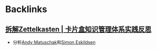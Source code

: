 
# Backlinks
## [拆解Zettelkasten | 卡片盒知识管理体系实践反思](<拆解Zettelkasten | 卡片盒知识管理体系实践反思.md>)
- 分析[Andy Matuschak](<Andy Matuschak.md>)和[Simon Eskildsen](<Simon Eskildsen.md>)

